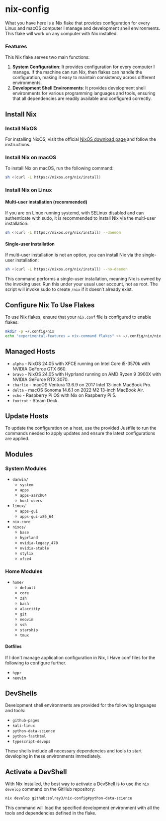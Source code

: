 
# nix-config

What you have here is a Nix flake that provides configuration for every Linux and macOS computer I manage and development shell environments. This flake will work on any computer with Nix installed.

### Features

This Nix flake serves two main functions:

1. **System Configuration**: It provides configuration for every computer I manage. If the machine can run Nix, then flakes can handle the configuration, making it easy to maintain consistency across different environments.
2. **Development Shell Environments**: It provides development shell environments for various programming languages and tools, ensuring that all dependencies are readily available and configured correctly.

## Install Nix

### Install NixOS
For installing NixOS, visit the official [NixOS download page](https://nixos.org/download/#nix-more) and follow the instructions.

### Install Nix on macOS
To install Nix on macOS, run the following command:
```sh
sh <(curl -L https://nixos.org/nix/install)
```

### Install Nix on Linux

#### Multi-user installation (recommended)
If you are on Linux running systemd, with SELinux disabled and can authenticate with sudo, it is recommended to install Nix via the multi-user installation:
```sh 
sh <(curl -L https://nixos.org/nix/install) --daemon
```

#### Single-user installation
If multi-user installation is not an option, you can install Nix via the single-user installation:
```sh 
sh <(curl -L https://nixos.org/nix/install) --no-daemon
```
This command performs a single-user installation, meaning Nix is owned by the invoking user. Run this under your usual user account, not as root. The script will invoke sudo to create `/nix` if it doesn’t already exist.

## Configure Nix To Use Flakes

To use Nix flakes, ensure that your `nix.conf` file is configured to enable flakes:

```sh
mkdir -p ~/.config/nix
echo "experimental-features = nix-command flakes" >> ~/.config/nix/nix.conf
```

## Managed Hosts

- `alpha` - NixOS 24.05 with XFCE running on Intel Core i5-3570k with NVIDIA GeForce GTX 660.
- `bravo` - NixOS 24.05 with Hyprland running on AMD Ryzen 9 3900X with NVIDIA GeForce RTX 3070.
- `charlie` - macOS Ventura 13.6.9 on 2017 Intel 13-inch MacBook Pro.
- `delta` - macOS Sonoma 14.6.1 on 2022 M2 13-inch MacBook Air.
- `echo` - Raspberry Pi OS with Nix on Raspberry Pi 5.
- `foxtrot` - Steam Deck.

## Update Hosts

To update the configuration on a host, use the provided Justfile to run the commands needed to apply updates and ensure the latest configurations are applied.

## Modules

### System Modules
- `darwin/`
  - `system`
  - `apps`
  - `apps-aarch64`
  - `host-users`
- `linux/`
  - `apps-gui`
  - `apps-gui-x86_64`
- `nix-core`
- `nixos/`
  - `base`
  - `hyprland`
  - `nvidia-legacy_470`
  - `nvidia-stable`
  - `stylix`
  - `xfce4`

### Home Modules
- `home/`
  - `default`
  - `core`
  - `zsh`
  - `bash`
  - `alacritty`
  - `git`
  - `neovim`
  - `ssh`
  - `starship`
  - `tmux`

#### Dotfiles

If I don't manage application configuration in Nix, I Have conf files for the following to configure further. 

- `hypr` 
- `neovim` 

## DevShells

Development shell environments are provided for the following languages and tools:

- `github-pages` 
- `kali-linux`
- `python-data-science`
- `python-fasthtml`
- `typescript-devops`

These shells include all necessary dependencies and tools to start developing in these environments immediately.

## Activate a DevShell

With Nix installed, the best way to activate a DevShell is to use the `nix develop` command on the GitHub repository:

```sh
nix develop github:solrey3/nix-config#python-data-science
```

This command will load the specified development environment with all the tools and dependencies defined in the flake.

